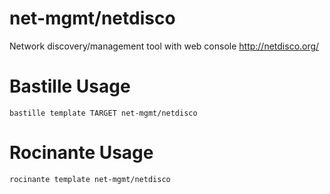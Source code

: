 # net-mgmt/netdisco
Network discovery/management tool with web console
http://netdisco.org/

# Bastille Usage
```shell
bastille template TARGET net-mgmt/netdisco
```

# Rocinante Usage
```shell
rocinante template net-mgmt/netdisco
```
